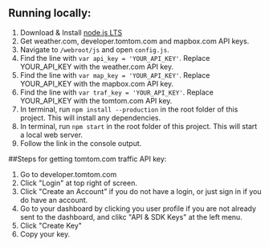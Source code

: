 ## Running locally:
1. Download & Install [node.js LTS](https://nodejs.org/en/)
2. Get weather.com, developer.tomtom.com and mapbox.com API keys.
3. Navigate to `/webroot/js` and open `config.js`.
4. Find the line with `var api_key = 'YOUR_API_KEY'`. Replace YOUR_API_KEY with the weather.com API key.
5. Find the line with `var map_key = 'YOUR_API_KEY'`. Replace YOUR_API_KEY with the mapbox.com API key.
6. Find the line with `var traf_key = 'YOUR_API_KEY'`. Replace YOUR_API_KEY with the tomtom.com API key.
7. In terminal, run `npm install --production` in the root folder of this project. This will install any dependencies.
8. In terminal, run `npm start` in the root folder of this project. This will start a local web server.
9. Follow the link in the console output.

##Steps for getting tomtom.com traffic API key:
1. Go to developer.tomtom.com
2. Click "Login" at top right of screen.
3. Click "Create an Account" if you do not have a login, or just sign in if you do have an account.
4. Go to your dashboard by clicking you user profile if you are not already sent to the dashboard, and clikc "API & SDK Keys" at the left menu.
5. Click "Create Key"
6. Copy your key.
